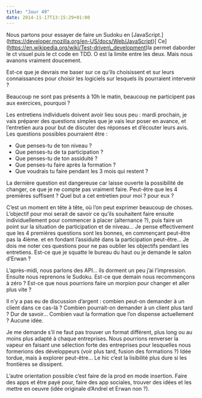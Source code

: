 ```yaml
---
title: "Jour 49"
date: 2014-11-17T13:15:29+01:00
---
```


Nous partons pour essayer de faire un Sudoku en
\[JavaScript.\](https://developer.mozilla.org/en-US/docs/Web/JavaScript)\[
Ce\](https://en.wikipedia.org/wiki/Test-driven\_development)la permet
daborder le ct visuel puis le ct code en TDD. O est la limite entre les
deux. Mais nous avanons vraiment doucement.

Est-ce que je devrais me baser sur ce qu’ils choisissent et sur leurs
connaissances pour choisir les logiciels sur lesquels ils pourraient
intervenir ?

Beaucoup ne sont pas présents à 10h le matin, beaucoup ne participent
pas aux exercices, pourquoi ?

Les entretiens individuels doivent avoir lieu sous peu : mardi prochain,
je vais préparer des questions simples que je vais leur poser en avance,
et l’entretien aura pour but de discuter des réponses et d’écouter leurs
avis. Les questions possibles pourraient être :

-   Que penses-tu de ton niveau ?
-   Que penses-tu de ta participation ?
-   Que penses-tu de ton assiduité ?
-   Que penses-tu faire après la formation ?
-   Que voudrais tu faire pendant les 3 mois qui restent ?

La dernière question est dangereuse car laisse ouverte la possibilité de
changer, ce que je ne compte pas vraiment faire. Peut-être que les 4
premières suffisent ? Quel but a cet entretien pour moi ? pour eux ?

C’est un moment en tête à tête, où l’on peut exprimer beaucoup de
choses. L’objectif pour moi serait de savoir ce qu’ils souhaitent faire
ensuite individuellement pour commencer à placer (alternance ?), puis
faire un point sur la situation de participation et de niveau… Je pense
effectivement que les 4 premières questions sont les bonnes, en
commençant peut-être pas la 4ième. et en fondant l’assiduité dans la
participation peut-être… Je dois me noter ces questions pour ne pas
oublier les objectifs pendant les entretiens. Est-ce que je squatte le
bureau du haut ou je demande le salon d’Erwan ?

L’après-midi, nous parlons des API… ils dorment un peu j’ai
l’impression. Ensuite nous reprenons le Sudoku. Est-ce que demain nous
recommençons à zéro ? Est-ce que nous pourrions faire un morpion pour
changer et aller plus vite ?

Il n’y a pas eu de discussion d’argent : combien peut-on demander à un
client dans ce cas-là ? Combien pourrait-on demander à un client plus
tard ? Dur de savoir… Combien vaut la formation que l’on dispense
actuellement ? Aucune idée.

Je me demande s’il ne faut pas trouver un format différent, plus long ou
au moins plus adapté à chaque entreprises. Nous pourrions renverser la
vapeur en faisant une sélection forte des entreprises pour lesquelles
nous formerions des développeurs (voir plus tard, fusion des formations
?) Idée tordue, mais à explorer peut-être… Le hic c’est la lisibilité
plus dure si les frontières se dissipent.

L’autre orientation possible c’est faire de la prod en mode insertion.
Faire des apps et être payé pour, faire des app sociales, trouver des
idées et les mettre en oeuvre (idée originale d’Andreï et Erwan non ?).


